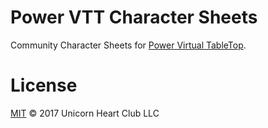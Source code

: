 # Power VTT Character Sheets

Community Character Sheets for [Power Virtual TableTop](https://www.poweredvtt.com).

# License

[MIT](LICENSE) &copy; 2017 Unicorn Heart Club LLC
